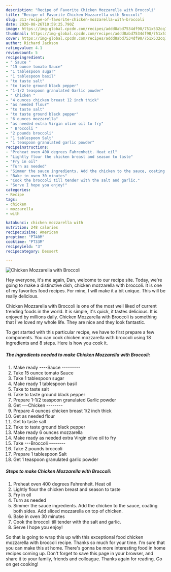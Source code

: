 ```yaml
---
description: "Recipe of Favorite Chicken Mozzarella with Broccoli"
title: "Recipe of Favorite Chicken Mozzarella with Broccoli"
slug: 311-recipe-of-favorite-chicken-mozzarella-with-broccoli
date: 2020-08-26T10:59:25.790Z
image: https://img-global.cpcdn.com/recipes/addd8abd7534df90/751x532cq70/chicken-mozzarella-with-broccoli-recipe-main-photo.jpg
thumbnail: https://img-global.cpcdn.com/recipes/addd8abd7534df90/751x532cq70/chicken-mozzarella-with-broccoli-recipe-main-photo.jpg
cover: https://img-global.cpcdn.com/recipes/addd8abd7534df90/751x532cq70/chicken-mozzarella-with-broccoli-recipe-main-photo.jpg
author: Richard Jackson
ratingvalue: 4.1
reviewcount: 5
recipeingredient:
- " Sauce "
- "15 ounce tomato Sauce"
- "1 tablespoon sugar"
- "1 tablespoon basil"
- "to taste salt"
- "to taste ground black pepper"
- "1-1/2 teaspoon granulated Garlic powder"
- " Chicken "
- "4 ounces chicken breast 12 inch thick"
- "as needed flour"
- "to taste salt"
- "to taste ground black pepper"
- "6 ounces mozzarella"
- "as needed extra Virgin olive oil to fry"
- " Broccoli "
- "2 pounds broccoli"
- "1 tablespoon Salt"
- "1 teaspoon granulated garlic powder"
recipeinstructions:
- "Preheat oven 400 degrees Fahrenheit. Heat oil"
- "Lightly flour the chicken breast and season to taste"
- "Fry in oil"
- "Turn as needed"
- "Simmer the sauce ingredients. Add the chicken to the sauce, coating both sides. Add sliced mozzarella on top of chicken."
- "Bake in oven 30 minutes"
- "Cook the broccoli till tender with the salt and garlic."
- "Serve I hope you enjoy!"
categories:
- Recipe
tags:
- chicken
- mozzarella
- with

katakunci: chicken mozzarella with 
nutrition: 248 calories
recipecuisine: American
preptime: "PT40M"
cooktime: "PT33M"
recipeyield: "3"
recipecategory: Dessert

---
```



![Chicken Mozzarella with Broccoli](https://img-global.cpcdn.com/recipes/addd8abd7534df90/751x532cq70/chicken-mozzarella-with-broccoli-recipe-main-photo.jpg)

Hey everyone, it's me again, Dan, welcome to our recipe site. Today, we're going to make a distinctive dish, chicken mozzarella with broccoli. It is one of my favorites food recipes. For mine, I will make it a bit unique. This will be really delicious.

Chicken Mozzarella with Broccoli is one of the most well liked of current trending foods in the world. It is simple, it's quick, it tastes delicious. It is enjoyed by millions daily. Chicken Mozzarella with Broccoli is something that I've loved my whole life. They are nice and they look fantastic.




To get started with this particular recipe, we have to first prepare a few components. You can cook chicken mozzarella with broccoli using 18 ingredients and 8 steps. Here is how you cook it.

<!--inarticleads1-->

##### The ingredients needed to make Chicken Mozzarella with Broccoli:

1. Make ready  ----Sauce ---------
1. Take 15 ounce tomato Sauce
1. Take 1 tablespoon sugar
1. Make ready 1 tablespoon basil
1. Take to taste salt
1. Take to taste ground black pepper
1. Prepare 1-1/2 teaspoon granulated Garlic powder
1. Get  ---Chicken --------
1. Prepare 4 ounces chicken breast 1/2 inch thick
1. Get as needed flour
1. Get to taste salt
1. Take to taste ground black pepper
1. Make ready 6 ounces mozzarella
1. Make ready as needed extra Virgin olive oil to fry
1. Take  ---Broccoli --------
1. Take 2 pounds broccoli
1. Prepare 1 tablespoon Salt
1. Get 1 teaspoon granulated garlic powder




<!--inarticleads2-->

##### Steps to make Chicken Mozzarella with Broccoli:

1. Preheat oven 400 degrees Fahrenheit. Heat oil
1. Lightly flour the chicken breast and season to taste
1. Fry in oil
1. Turn as needed
1. Simmer the sauce ingredients. Add the chicken to the sauce, coating both sides. Add sliced mozzarella on top of chicken.
1. Bake in oven 30 minutes
1. Cook the broccoli till tender with the salt and garlic.
1. Serve I hope you enjoy!




So that is going to wrap this up with this exceptional food chicken mozzarella with broccoli recipe. Thanks so much for your time. I'm sure that you can make this at home. There's gonna be more interesting food in home recipes coming up. Don't forget to save this page in your browser, and share it to your family, friends and colleague. Thanks again for reading. Go on get cooking!
